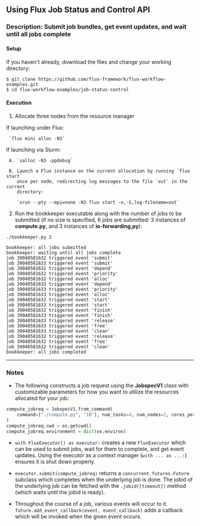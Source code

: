 ## Using Flux Job Status and Control API

### Description: Submit job bundles, get event updates, and wait until all jobs complete

#### Setup

If you haven't already, download the files and change your working directory:

```
$ git clone https://github.com/flux-framework/flux-workflow-examples.git
$ cd flux-workflow-examples/job-status-control
```

#### Execution

1. Allocate three nodes from the resource manager

  If launching under Flux:

     `flux mini alloc -N3`

  If launching via Slurm:

     A. `salloc -N3 -ppdebug`

     B. Launch a Flux instance on the current allocation by running `flux start`
        once per node, redirecting log messages to the file `out` in the current
        directory:

        `srun --pty --mpi=none -N3 flux start -o,-S,log-filename=out`

2. Run the bookkeeper executable along with the number of jobs to be submitted (if no size is specified, 6 jobs are submitted: 3 instances of **compute.py**, and 3 instances of **io-forwarding,py**):

`./bookkeeper.py 2`

```
bookkeeper: all jobs submitted
bookkeeper: waiting until all jobs complete
job 39040581632 triggered event 'submit'
job 39040581633 triggered event 'submit'
job 39040581632 triggered event 'depend'
job 39040581632 triggered event 'priority'
job 39040581632 triggered event 'alloc'
job 39040581633 triggered event 'depend'
job 39040581633 triggered event 'priority'
job 39040581633 triggered event 'alloc'
job 39040581632 triggered event 'start'
job 39040581633 triggered event 'start'
job 39040581632 triggered event 'finish'
job 39040581633 triggered event 'finish'
job 39040581633 triggered event 'release'
job 39040581633 triggered event 'free'
job 39040581633 triggered event 'clean'
job 39040581632 triggered event 'release'
job 39040581632 triggered event 'free'
job 39040581632 triggered event 'clean'
bookkeeper: all jobs completed
```

---

### Notes

- The following constructs a job request using the **JobspecV1** class with customizable parameters for how you want to utilize the resources allocated for your job:
```python
compute_jobreq = JobspecV1.from_command(
    command=["./compute.py", "10"], num_tasks=4, num_nodes=2, cores_per_task=2
)
compute_jobreq.cwd = os.getcwd()
compute_jobreq.environment = dict(os.environ)
```

- `with FluxExecutor() as executor:` creates a new `FluxExecutor` which can be used to submit jobs, wait for them to complete, and get event updates. Using the executor as a context manager (`with ... as ...:`) ensures it is shut down properly.

- `executor.submit(compute_jobreq)` returns a `concurrent.futures.Future` subclass which completes when the underlying job is done. The jobid of the underlying job can be fetched with the `.jobid([timeout])` method (which waits until the jobid is ready).

- Throughout the course of a job, various events will occur to it. `future.add_event_callback(event, event_callback)` adds a callback which will be invoked when the given event occurs.
